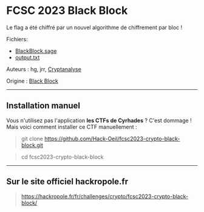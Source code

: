 # FCSC 2023 Black Block

Le flag a été chiffré par un nouvel algorithme de chiffrement par bloc !



Fichiers:
- [BlackBlock.sage](BlackBlock.sage)
- [output.txt](output.txt)


Auteurs : hg, jrr, [Cryptanalyse](https://twitter.com/Cryptanalyse)


Origine : [Black Block](https://hackropole.fr/fr/challenges/crypto/fcsc2023-crypto-black-block/)


-----------


## Installation manuel
Vous n'utilisez pas l'application **les CTFs de Cyrhades** ? C'est dommage !
Mais voici comment installer ce CTF manuellement :

> git clone https://github.com/Hack-Oeil/fcsc2023-crypto-black-block.git

> cd fcsc2023-crypto-black-block


-----------


## Sur le site officiel hackropole.fr
> https://hackropole.fr/fr/challenges/crypto/fcsc2023-crypto-black-block/
